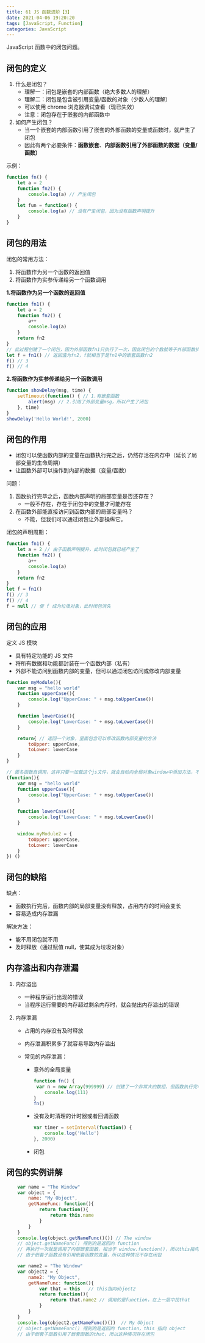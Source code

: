 ```yaml
---
title: 61 JS 函数进阶【3】
date: 2021-04-06 19:20:20
tags: [JavaScript, Function]
categories: JavaScript
---
```


JavaScript 函数中的闭包问题。

<!-- more -->

## 闭包的定义

1. 什么是闭包？
   - 理解一：闭包是嵌套的内部函数（绝大多数人的理解）
   - 理解二：闭包是包含被引用变量/函数的对象（少数人的理解）
   - 可以使用 chrome 浏览器调试查看（现已失效）
   - 注意：闭包存在于嵌套的内部函数中
2. 如何产生闭包？
   - 当一个嵌套的内部函数引用了嵌套的外部函数的变量或函数时，就产生了闭包
   - 因此有两个必要条件：**函数嵌套**、**内部函数引用了外部函数的数据（变量/函数）**

示例：

```javascript
function fn() {
    let a = 2
    function fn2() {
        console.log(a) // 产生闭包
    }
    let fun = function() {
        console.log(a) // 没有产生闭包，因为没有函数声明提升
    }
}
```

## 闭包的用法

闭包的常用方法：

1. 将函数作为另一个函数的返回值
2. 将函数作为实参传递给另一个函数调用

**1.将函数作为另一个函数的返回值**

```javascript
function fn1() {
    let a = 2
    function fn2() {
        a++
        console.log(a)
    }
    return fn2
}
// 此过程创建了一个闭包，因为外部函数fn1只执行了一次，因此闭包的个数就等于外部函数执行的次数
let f = fn1() // 返回值为fn2，f就相当于是fn1中的嵌套函数fn2
f() // 3
f() // 4
```



**2.将函数作为实参传递给另一个函数调用**

```javascript
function showDelay(msg, time) {
    setTimeout(function() { // 1.有嵌套函数
        alert(msg) // 2.引用了外部变量msg，所以产生了闭包
    }, time)
}
showDelay('Hello World!', 2000)
```



## 闭包的作用

- 闭包可以使函数内部的变量在函数执行完之后，仍然存活在内存中（延长了局部变量的生命周期）
- 让函数外部可以操作到内部的数据（变量/函数）

问题：

1. 函数执行完毕之后，函数内部声明的局部变量是否还存在？
   - 一般不存在，存在于闭包中的变量才可能存在
2. 在函数外部能直接访问到函数内部的局部变量吗？
   - 不能，但我们可以通过闭包让外部操纵它。

闭包的声明周期：

```javascript
function fn1() {
    let a = 2 // 由于函数声明提升，此时闭包就已经产生了
    function fn2() {
        a++
        console.log(a)
    }
    return fn2
}
let f = fn1()
f() // 3
f() // 4
f = null // 使 f 成为垃圾对象，此时闭包消失
```



## 闭包的应用

定义 JS 模块

- 具有特定功能的 JS 文件
- 将所有数据和功能都封装在一个函数内部（私有）
- 外部不能访问到函数内部的变量，但可以通过闭包访问或修改内部变量

```javascript
function myModule(){
    var msg = "hello world"
    function upperCase(){
        console.log("UpperCase: " + msg.toUpperCase())
    }

    function lowerCase(){
        console.log("LowerCase: " + msg.toLowerCase())
    }

    return{ // 返回一个对象，里面包含可以修改函数内部变量的方法
        toUpper: upperCase,
        toLower: lowerCase
    }
}
```

```javascript
// 匿名函数自调用，这样只要一加载这个js文件，就会自动向全局对象window中添加方法，不用再手动添加了
(function(){
    var msg = "hello world"
    function upperCase(){
        console.log("UpperCase: " + msg.toUpperCase())
    }

    function lowerCase(){
        console.log("LowerCase: " + msg.toLowerCase())
    }

    window.myModule2 = {
        toUpper: upperCase,
        toLower: lowerCase
    }
}) ()
```



## 闭包的缺陷

缺点：

- 函数执行完后，函数内部的局部变量没有释放，占用内存的时间会变长
- 容易造成内存泄漏

解决方法：

- 能不用闭包就不用
- 及时释放（通过赋值 null，使其成为垃圾对象）

## 内存溢出和内存泄漏

1. 内存溢出

   - 一种程序运行出现的错误
   - 当程序运行需要的内存超过剩余内存时，就会抛出内存溢出的错误

2. 内存泄漏

   - 占用的内存没有及时释放

   - 内存泄漏积累多了就容易导致内存溢出

   - 常见的内存泄漏：

     - 意外的全局变量

       ```javascript
       function fn() {
       	var n = new Array(999999) // 创建了一个非常大的数组，但函数执行完毕后，释放的是变量名，变量指向的内存并没有被释放，所以仍然占据非常大的空间
           console.log(111)
       }
       fn() 
       ```

       

     - 没有及时清理的计时器或者回调函数

       ```javascript
       var timer = setInterval(function() {
           console.log('Hello')
       }, 2000)
       ```

       

     - 闭包



## 闭包的实例讲解

```javascript
    var name = "The Window"
    var object = {
        name: "My Object",
        getNameFunc: function(){
            return function(){  
                return this.name 
            }
        }
    }
    console.log(object.getNameFunc()()) // The window
    // object.getNameFunc() 得到的是返回的 function
    // 再执行一次就是调用了内部嵌套函数，相当于 window.function()，所以this指向window
    // 由于嵌套子函数没有引用嵌套函数的变量，所以这种情况不存在闭包
```

```javascript
    var name2 = "The Window"
    var object2 = {
        name2: "My Object",
        getNameFunc: function(){
            var that = this   // this指向object2
            return function(){
                return that.name2 // 调用的是function，在上一层中找that
            }
        }
    }
    console.log(object2.getNameFunc()())  // My Object
    // object.getNameFunc() 得到的是返回的 function，this 指向 object
    // 由于嵌套子函数引用了嵌套函数的that，所以这种情况存在闭包
```

